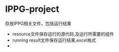 # IPPG-project
存放IPPG相关文件，包括运行结果
- resource文件保存运行的源代码,及运行所需要的组件
- running result文件保存运行结果,excel格式
- 
